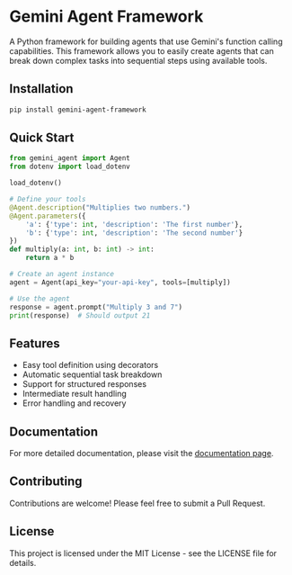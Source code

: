 # Gemini Agent Framework

A Python framework for building agents that use Gemini's function calling capabilities. This framework allows you to easily create agents that can break down complex tasks into sequential steps using available tools.

## Installation

```bash
pip install gemini-agent-framework
```

## Quick Start

```python
from gemini_agent import Agent
from dotenv import load_dotenv

load_dotenv()

# Define your tools
@Agent.description("Multiplies two numbers.")
@Agent.parameters({
    'a': {'type': int, 'description': 'The first number'},
    'b': {'type': int, 'description': 'The second number'}
})
def multiply(a: int, b: int) -> int:
    return a * b

# Create an agent instance
agent = Agent(api_key="your-api-key", tools=[multiply])

# Use the agent
response = agent.prompt("Multiply 3 and 7")
print(response)  # Should output 21
```

## Features

- Easy tool definition using decorators
- Automatic sequential task breakdown
- Support for structured responses
- Intermediate result handling
- Error handling and recovery

## Documentation

For more detailed documentation, please visit the [documentation page](https://github.com/yourusername/gemini-agent-framework#readme).

## Contributing

Contributions are welcome! Please feel free to submit a Pull Request.

## License

This project is licensed under the MIT License - see the LICENSE file for details. 